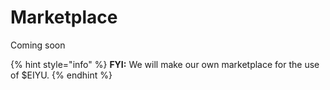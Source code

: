# Marketplace

Coming soon

{% hint style="info" %}
**FYI:** We will make our own marketplace for the use of $EIYU.
{% endhint %}

